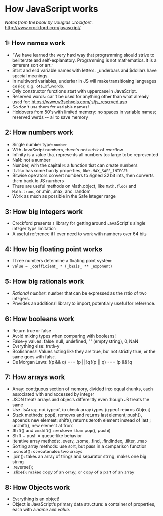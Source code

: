 # How JavaScript works
_Notes from the book by Douglas Crockford_. 
http://www.crockford.com/javascript/ 

## 1: How names work 
- "We have learned the very hard way that programming should strive to be literate and self-explanatory. Programming is not mathematics. It is a different sort of art." 
- Start and end variable names with letters. _underbars and $dollars have special meanings. 
- In multiword variables, underbar in JS will make transitioning languages easier, e.g. lots_of_words. 
- Only constructor functions start with uppercase in JavaScript. 
- Reserved words: can't be used for anything other than what already used for: https://www.w3schools.com/js/js_reserved.asp 
- So don't use them for variable names! 
- Holdovers from 50's with limited memory: no spaces in variable names; reserved words -- all to save memory 

## 2: How numbers work 
- Single number type: `number` 
- With JavaScript numbers, there's not a risk of overflow 
- Infinity is a value that represents all numbers too large to be represented 
- NaN: not a number 
- Number, with the capital `N`: a function that can create numbers 
- It also has some handy properties, like `.MAX_SAFE_INTEGER` 
- Bitwise operators convert numbers to signed 32 bit ints, then converts them back to JS numbers 
- There are useful methods on Math.object, like `Math.floor` and `Math.trunc`, or .min, .max, and .random 
- Work as much as possible in the Safe Integer range 

## 3: How big integers work 
- Crockford presents a library for getting around JavaScript's single integer type limitation 
- A useful reference if I ever need to work with numbers over 64 bits 

## 4: How big floating point works
- Three numbers determine a floating point system:
- `value = _coefficient_ * (_basis_ ** _exponent)`

## 5: How big rationals work 
- _Rational number_: number that can be expressed as the ratio of two integers.
- Provides an additional library to import, potentially useful for reference. 

## 6: How booleans work 
- Return true or false
- Avoid mixing types when comparing with booleans! 
- False-y values: false, null, undefined, "" (empty string), 0, NaN 
- Everything else: truth-y 
- Boolishness! Values acting like they are true, but not strictly true, or the same goes with false. 
- De Morgan Laws:
!(p && q) === !p || !q
!(p || q) === !p && !q 

## 7: How arrays work 
- Array: contiguous section of memory, divided into equal chunks, each associated with and accessed by integer
- JSON treats arrays and objects differently even though JS treats the same 
- Use .isArray, not typeof, to check array types (typeof returns Object)
- Stack methods: pop(), removes and returns last element; push(), appends new element; shift(), returns zeroth element instead of last ; unshift(), new element at front 
- Shift() and unshift() are slower than pop(), push()
- Shift + push = queue-like behavior 
- Iterative array methods: .every, .some, .find, .findIndex, .filter, .map 
- Sorting array methods: use sort, but pass in a comparison function 
- .concat(): concatenates two arrays 
- .join(): takes an array of trings and separator string, makes one big string 
- .reverse();
- .slice(): makes copy of an orray, or copy of a part of an array 

## 8: How Objects work 
- Everything is an object!  
- Object is JavaScript's primary data structure: a container of properties, each with a _name_ and _value_. 
